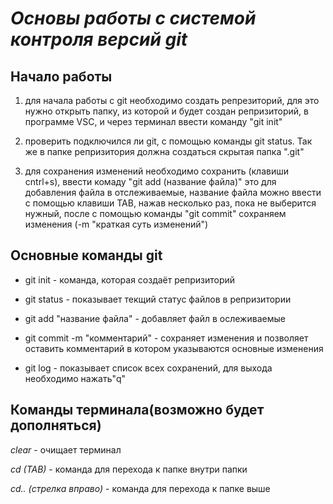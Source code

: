 # _**Основы работы с системой контроля версий git**_

## **Начало работы**

1. для начала работы с git необходимо создать репрезиторий, для это нужно открыть папку, из которой и будет создан репризиторий, в программе VSC, и через терминал ввести команду "git init"

2. проверить подключился ли git, с помощью команды git status. Так же в папке репризитория должна создаться скрытая папка ".git"

3. для сохранения изменений необходимо сохранить (клавиши cntrl+s), ввести комаду "git add (название файла)" это для добавления файла в отслеживаемые, название файла можно ввести с помощью клавиши TAB, нажав несколько раз, пока не выберится нужный, после с помощью команды "git commit" сохраняем изменения (-m "краткая суть изменений")

## **Oсновные команды git**

* git init - команда, которая создаёт репризиторий

* git status - показывает текщий статус файлов в репризитории

* git add "название файла" - добавляет файл в ослеживаемые

* git commit -m "комментарий" - сохраняет изменения и позволяет оставить комментарий в котором указываются основные изменения

* git log - показывает список всех сохранений, для выхода необходимо нажать"q"

## **Команды терминала(возможно будет дополняться)**

*clear* - очищает терминал

*cd (TAB)* - команда для перехода к папке внутри папки

*cd.. (стрелка вправо)* - команда для перехода к папке выше